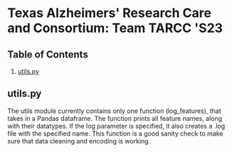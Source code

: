 # Texas Alzheimers' Research Care and Consortium: Team TARCC 'S23

## Table of Contents

1. [utils.py](#utils.py)

## utils.py
The utils module currently contains only one function (log_features), that takes in a Pandas dataframe. The function prints all feature names, along
with their datatypes. If the log parameter is specified, it also creates a .log file with the specified name. This function is a good sanity check
to make sure that data cleaning and encoding is working.
